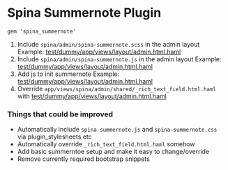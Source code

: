 # Spina Summernote Plugin

`gem 'spina_summernote'`

1. Include `spina/admin/spina-summernote.scss` in the admin layout
  Example: [test/dummy/app/views/layout/admin.html.haml]()
2. Include `spina/admin/spina-summernote.js` in the admin layout
  Example: [test/dummy/app/views/layout/admin.html.haml]()
3. Add js to init summernote
  Example: [test/dummy/app/views/layout/admin.html.haml]()
4. Override `app/views/spina/admin/shared/_rich_text_field.html.haml` with [test/dummy/app/views/layout/admin.html.haml]()

### Things that could be improved

* Automatically include `spina-summernote.js` and `spina-summernote.css` via plugin_stylesheets etc
* Automatically override `_rich_text_field.html.haml` somehow
* Add basic summerntoe setup and make it easy to change/override
* Remove currently required bootstrap snippets

